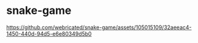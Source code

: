 # snake-game



https://github.com/webricated/snake-game/assets/105015109/32aeeac4-1450-440d-94d5-e6e80349d5b0


